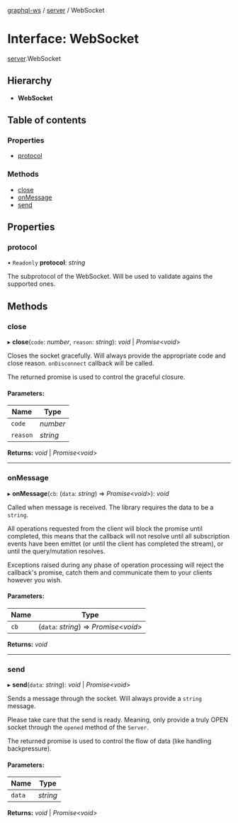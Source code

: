 [graphql-ws](../README.md) / [server](../modules/server.md) / WebSocket

# Interface: WebSocket

[server](../modules/server.md).WebSocket

## Hierarchy

* **WebSocket**

## Table of contents

### Properties

- [protocol](server.websocket.md#protocol)

### Methods

- [close](server.websocket.md#close)
- [onMessage](server.websocket.md#onmessage)
- [send](server.websocket.md#send)

## Properties

### protocol

• `Readonly` **protocol**: *string*

The subprotocol of the WebSocket. Will be used
to validate agains the supported ones.

## Methods

### close

▸ **close**(`code`: *number*, `reason`: *string*): *void* \| *Promise*<*void*\>

Closes the socket gracefully. Will always provide
the appropriate code and close reason. `onDisconnect`
callback will be called.

The returned promise is used to control the graceful
closure.

#### Parameters:

Name | Type |
------ | ------ |
`code` | *number* |
`reason` | *string* |

**Returns:** *void* \| *Promise*<*void*\>

___

### onMessage

▸ **onMessage**(`cb`: (`data`: *string*) => *Promise*<*void*\>): *void*

Called when message is received. The library requires the data
to be a `string`.

All operations requested from the client will block the promise until
completed, this means that the callback will not resolve until all
subscription events have been emittet (or until the client has completed
the stream), or until the query/mutation resolves.

Exceptions raised during any phase of operation processing will
reject the callback's promise, catch them and communicate them
to your clients however you wish.

#### Parameters:

Name | Type |
------ | ------ |
`cb` | (`data`: *string*) => *Promise*<*void*\> |

**Returns:** *void*

___

### send

▸ **send**(`data`: *string*): *void* \| *Promise*<*void*\>

Sends a message through the socket. Will always
provide a `string` message.

Please take care that the send is ready. Meaning,
only provide a truly OPEN socket through the `opened`
method of the `Server`.

The returned promise is used to control the flow of data
(like handling backpressure).

#### Parameters:

Name | Type |
------ | ------ |
`data` | *string* |

**Returns:** *void* \| *Promise*<*void*\>
